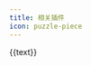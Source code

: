```yaml
---
title: 相关插件
icon: puzzle-piece
---
```


<!-- markdownlint-disable -->

<div class="plugins-wrapper">
  <a v-for="{ text, icon, link } in features" class="plugin-item" target="_blank" :href="link">
    <HopeIcon :icon="icon" />
    <div>{{text}}</div>
  </a>
</div>

<script setup lang="ts">
const getLink = (name: string): string =>
  `https://${
    IS_NETLIFY
      ? `${name === "shared" ? name : `plugin-${name}`}.vuejs.press/zh/`
      : `vuepress-theme-hope.${
          IS_GITEE ? "gitee" : "github"
        }.io/v2/${name.replace(/\d+$/, "")}/zh/`
  }`;

const features = [
    {
    text: "追加时间插件",
    icon: "clock",
    link: getLink("append-date"),
  },
  {
    text: "自动目录插件",
    icon: "network-wired",
    link: getLink("auto-catalog"),
  },
  {
    text: "博客插件",
    icon: "blog",
    link: getLink("blog2"),
  },
  {
    text: "评论插件",
    icon: "comment",
    link: getLink("comment2"),
  },
  {
    text: "组件库",
    icon: "puzzle-piece",
    link: getLink("components"),
  },
  {
    text: "LightGallery 插件",
    icon: "image",
    link: getLink("lightgallery"),
  },
  {
    text: "Markdown 增强插件",
    icon: "fab fa-markdown",
    link: getLink("md-enhance"),
  },
  {
    text: "图片预览插件",
    icon: "image",
    link: getLink("photo-swipe"),
  },
  {
    text: "PWA 插件",
    icon: "mobile",
    link: getLink("pwa2"),
  },
  {
    text: "移除 PWA 插件",
    icon: "trash-can",
    link: getLink("remove-pwa"),
  },
  {
    text: "重定向插件",
    icon: "fas fa-eject fa-rotate-90",
    link: getLink("redirect"),
  },
  {
    text: "Sass 调色板插件",
    icon: "palette",
    link: getLink("sass-palette"),
  },
  {
    text: "客户端搜索插件",
    icon: "search",
    link: getLink("search-pro"),
  },
  {
    text: "VuePress 工具函数",
    icon: "toolbox",
    link: getLink("shared"),
  },
];
</script>
